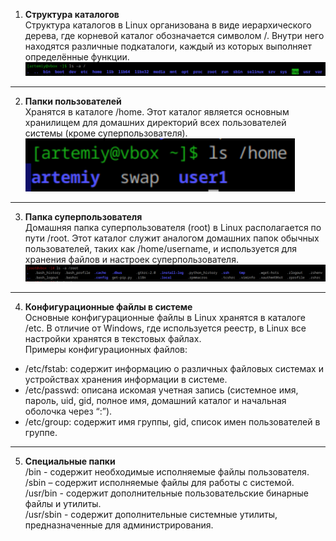 1. **Структура каталогов**  
Структура каталогов в Linux организована в виде иерархического дерева, где корневой каталог обозначается символом /. Внутри него находятся различные подкаталоги, каждый из которых выполняет определённые функции.  
![Список файлов в корне системы](image-1.png)

---

2. **Папки пользователей**  
Хранятся в каталоге /home. Этот каталог является основным хранилищем для домашних директорий всех пользователей системы (кроме суперпользователя).  
![Вывод /home](image-2.png)

---

3. **Папка суперпользователя**  
Домашняя папка суперпользователя (root) в Linux располагается по пути /root. Этот каталог служит аналогом домашних папок обычных пользователей, таких как /home/username, и используется для хранения файлов и настроек суперпользователя.  
![Вывод /root](image-3.png)

---

4. **Конфигурационные файлы в системе**  
Основные конфигурационные файлы в Linux хранятся в каталоге /etc. В отличие от Windows, где используется реестр, в Linux все настройки хранятся в текстовых файлах.  
Примеры конфигурационных файлов:
- /etc/fstab: содержит информацию о различных файловых системах и устройствах хранения информации в системе.
- /etc/passwd: описана искомая учетная запись (системное имя, пароль, uid, gid, полное имя, домашний каталог и начальная оболочка через “:”).
- /etc/group: содержит имя группы, gid, список имен пользователей в группе.

---

5. **Специальные папки**  
/bin - содержит необходимые исполняемые файлы пользователя.  
/sbin – содержит исполняемые файлы для работы с системой.  
/usr/bin - содержит дополнительные пользовательские бинарные файлы и утилиты.  
/usr/sbin - содержит дополнительные системные утилиты, предназначенные для администрирования.